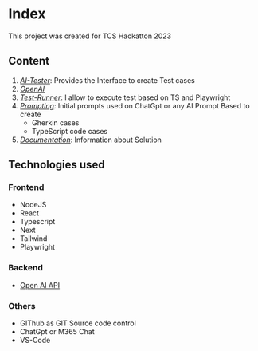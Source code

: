 # Index

This project was created for TCS Hackatton 2023

## Content

1. [*AI-Tester*](AI-Tester\Readme.md): Provides the Interface to create Test cases
1. [*OpenAI*](OpenAI\Readme.md)
1. [*Test-Runner*](Test-Runner\Readme.md): I allow to execute test based on TS and Playwright
1. [*Prompting*](): Initial prompts used on ChatGpt or any AI Prompt Based to create
    - Gherkin cases
    - TypeScript code cases
1. [*Documentation*](Documentation\Readme.md): Information about Solution

## Technologies used

### Frontend

- NodeJS
- React
- Typescript
- Next
- Tailwind
- Playwright

### Backend

- [Open AI API](https://openai.com/blog/openai-api)

### Others

- GIThub as GIT Source code control
- ChatGpt or M365 Chat
- VS-Code
